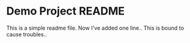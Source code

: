 # Demo Project README
This is a simple readme file.
Now I've added one line..
This is bound to cause troubles..
